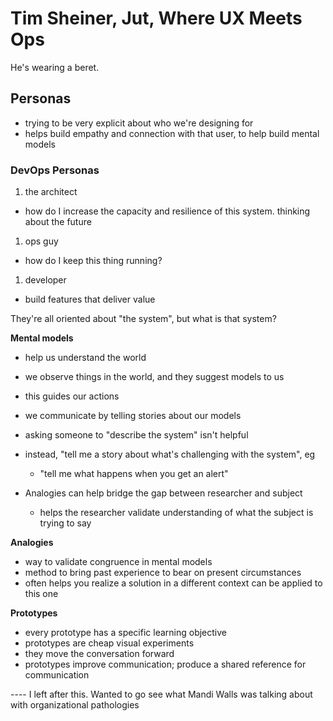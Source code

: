 # Tim Sheiner, Jut, Where UX Meets Ops

He's wearing a beret.

## Personas

- trying to be very explicit about who we're designing for
- helps build empathy and connection with that user, to help build mental models

### DevOps Personas

1. the architect
  - how do I increase the capacity and resilience of this system. thinking about the future
1. ops guy
  - how do I keep this thing running?
1. developer
  - build features that deliver value

They're all oriented about "the system", but what is that system?

**Mental models**

- help us understand the world
- we observe things in the world, and they suggest models to us
- this guides our actions
- we communicate by telling stories about our models

- asking someone to "describe the system" isn't helpful
- instead, "tell me a story about what's challenging with the system", eg
  - "tell me what happens when you get an alert"
- Analogies can help bridge the gap between researcher and subject
  - helps the researcher validate understanding of what the subject is trying to say

**Analogies**

- way to validate congruence in mental models
- method to bring past experience to bear on present circumstances
- often helps you realize a solution in a different context can be applied to this one

**Prototypes**

- every prototype has a specific learning objective
- prototypes are cheap visual experiments
- they move the conversation forward
- prototypes improve communication; produce a shared reference for communication

---- I left after this. Wanted to go see what Mandi Walls was talking about with organizational pathologies